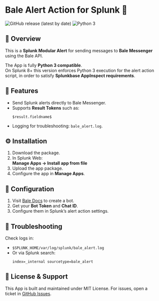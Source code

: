 # Bale Alert Action for Splunk 📢
![GitHub release (latest by date)](https://img.shields.io/github/v/release/metafinity/bale_message)  ![Python 3](https://img.shields.io/badge/Python-3-blue)  


## 📌 Overview  
This is a **Splunk Modular Alert** for sending messages to **Bale Messenger** using the Bale API.  

The App is fully **Python 3 compatible**.  
On Splunk 8+ this version enforces Python 3 execution for the alert action script, in order to satisfy **Splunkbase AppInspect requirements**.  


## 🚀 Features  
- Send Splunk alerts directly to Bale Messenger.  
- Supports **Result Tokens** such as:  
  ```
  $result.fieldname$
  ```  
- Logging for troubleshooting: `bale_alert.log`.  


## ⚙️ Installation  
1. Download the package.  
2. In Splunk Web:  
   **Manage Apps → Install app from file**  
3. Upload the app package.  
4. Configure the app in **Manage Apps**.  


## 🔑 Configuration  
1. Visit [Bale Docs](https://dev.bale.ai/) to create a bot.  
2. Get your **Bot Token** and **Chat ID**.  
3. Configure them in Splunk’s alert action settings.  


## 🐞 Troubleshooting  
Check logs in:  
- `$SPLUNK_HOME/var/log/splunk/bale_alert.log`  
- Or via Splunk search:  
  ```
  index=_internal sourcetype=bale_alert
  ```  


## 📄 License & Support  
This App is built and maintained under MIT License.
For issues, open a ticket in [GitHub Issues](../../issues).  
